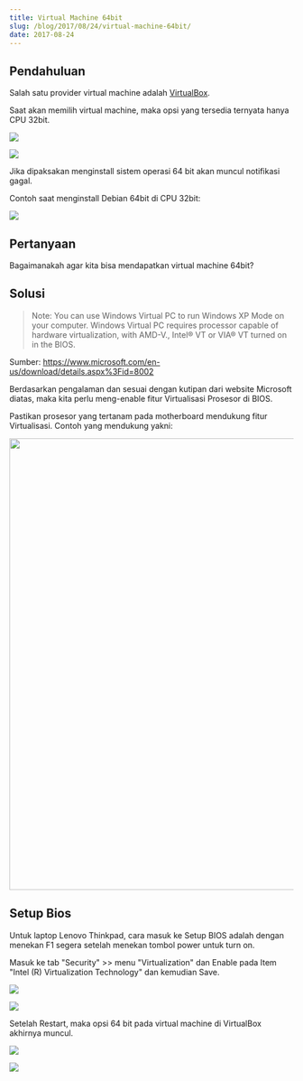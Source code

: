 ```yaml
---
title: Virtual Machine 64bit
slug: /blog/2017/08/24/virtual-machine-64bit/
date: 2017-08-24
---
```


## Pendahuluan

Salah satu provider virtual machine adalah [VirtualBox].

[VirtualBox]: /blog/2015/04/10/virtualbox/

Saat akan memilih virtual machine, maka opsi yang tersedia ternyata hanya CPU
32bit.

<img src="https://res.cloudinary.com/ijortengab/image/upload/v1/ijortengab.id/screenshot.1017.png"></img>

<img src="https://res.cloudinary.com/ijortengab/image/upload/v1/ijortengab.id/screenshot.1018.png"></img>

Jika dipaksakan menginstall sistem operasi 64 bit akan muncul notifikasi gagal.

Contoh saat menginstall Debian 64bit di CPU 32bit:

<img src="https://res.cloudinary.com/ijortengab/image/upload/v1/ijortengab.id/VirtualBox_24_08_2017_09_22_59.png"></img>

## Pertanyaan

Bagaimanakah agar kita bisa mendapatkan virtual machine 64bit?

## Solusi

> Note: You can use Windows Virtual PC to run Windows XP Mode on your computer.
> Windows Virtual PC requires processor capable of hardware virtualization,
> with AMD-V., Intel® VT or VIA® VT turned on in the BIOS.

Sumber: https://www.microsoft.com/en-us/download/details.aspx%3Fid=8002

Berdasarkan pengalaman dan sesuai dengan kutipan dari website Microsoft
diatas, maka kita perlu meng-enable fitur Virtualisasi Prosesor di BIOS.

Pastikan prosesor yang tertanam pada motherboard mendukung fitur Virtualisasi.
Contoh yang mendukung yakni:

<img src="https://res.cloudinary.com/ijortengab/image/upload/v1/ijortengab.id/screenshot.1020.png" width="800"></img>

## Setup Bios

Untuk laptop Lenovo Thinkpad, cara masuk ke Setup BIOS adalah dengan menekan F1
segera setelah menekan tombol power untuk turn on.

Masuk ke tab "Security" >> menu "Virtualization" dan Enable pada Item
"Intel (R) Virtualization Technology" dan kemudian Save.

<img src="https://res.cloudinary.com/ijortengab/image/upload/v1/ijortengab.id/IMG_20170824_100637.jpg"></img>

<img src="https://res.cloudinary.com/ijortengab/image/upload/v1/ijortengab.id/IMG_20170824_100724.jpg"></img>

Setelah Restart, maka opsi 64 bit pada virtual machine di VirtualBox akhirnya
muncul.

<img src="https://res.cloudinary.com/ijortengab/image/upload/v1/ijortengab.id/screenshot.1021.png"></img>

<img src="https://res.cloudinary.com/ijortengab/image/upload/v1/ijortengab.id/screenshot.1022.png"></img>

